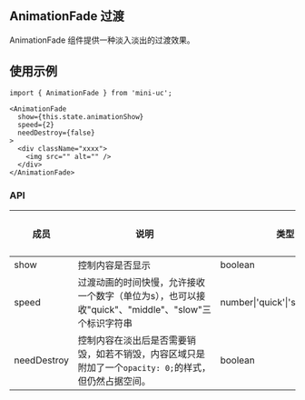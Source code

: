 ## AnimationFade 过渡

AnimationFade 组件提供一种淡入淡出的过渡效果。

## 使用示例

```
import { AnimationFade } from 'mini-uc';

<AnimationFade
  show={this.state.animationShow}
  speed={2}
  needDestroy={false}
>
  <div className="xxxx">
    <img src="" alt="" />
  </div>
</AnimationFade>
```

### API

| 成员 | 说明 | 类型 | 默认值 | 版本 |
| --- | --- | --- | --- | --- |
| show | 控制内容是否显示 | boolean | true | |
| speed | 过渡动画的时间快慢，允许接收一个数字（单位为s），也可以接收"quick"、"middle"、"slow"三个标识字符串 | number\|'quick'\|'slow'\|'middle' | 0.5 | |
| needDestroy | 控制内容在淡出后是否需要销毁，如若不销毁，内容区域只是附加了一个`opacity: 0;`的样式，但仍然占据空间。 | boolean | true | |